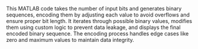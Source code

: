 This MATLAB code takes the number of input bits and generates binary sequences, encoding them by adjusting each value to avoid overflows and ensure proper bit length. It iterates through possible binary values, modifies them using custom logic to prevent data leakage, and displays the final encoded binary sequence. The encoding process handles edge cases like zero and maximum values to maintain data integrity.



